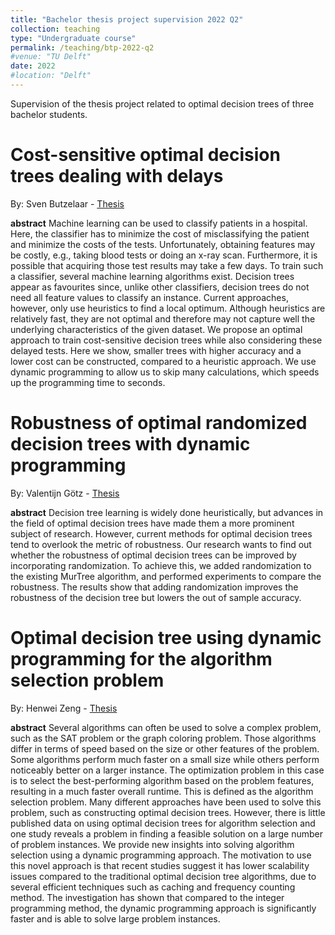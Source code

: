 ```yaml
---
title: "Bachelor thesis project supervision 2022 Q2"
collection: teaching
type: "Undergraduate course"
permalink: /teaching/btp-2022-q2
#venue: "TU Delft"
date: 2022
#location: "Delft"
---
```


Supervision of the thesis project related to optimal decision trees of three bachelor students.

Cost-sensitive optimal decision trees dealing with delays
======
By: Sven Butzelaar - [Thesis](https://repository.tudelft.nl/record/uuid:a390e255-3581-4091-92e1-5fd6e3dc66e7)

**abstract** Machine learning can be used to classify patients in a hospital. Here, the classifier
has to minimize the cost of misclassifying the patient and minimize the costs of the tests.
Unfortunately, obtaining features may be costly, e.g., taking blood tests or doing an
x-ray scan. Furthermore, it is possible that acquiring those test results may take a few
days. To train such a classifier, several machine learning algorithms exist. Decision trees
appear as favourites since, unlike other classifiers, decision trees do not need all feature
values to classify an instance. Current approaches, however, only use heuristics to find
a local optimum. Although heuristics are relatively fast, they are not optimal and
therefore may not capture well the underlying characteristics of the given dataset. We
propose an optimal approach to train cost-sensitive decision trees while also considering
these delayed tests. Here we show, smaller trees with higher accuracy and a lower cost
can be constructed, compared to a heuristic approach. We use dynamic programming to
allow us to skip many calculations, which speeds up the programming time to seconds.



Robustness of optimal randomized decision trees with dynamic programming
======
By: Valentijn Götz - [Thesis](https://repository.tudelft.nl/record/uuid:13b8e243-c192-4e7b-82fe-e7ce90aab671)

**abstract** Decision tree learning is widely done heuristically, but advances in the field of optimal decision trees have made them a more prominent subject of research. However, current methods for optimal decision trees tend to overlook the metric of robustness. Our research wants to find out whether the robustness of optimal decision trees can be improved by incorporating randomization. To achieve this, we added randomization to the existing MurTree algorithm, and performed experiments to compare the robustness. The results show that adding randomization improves the robustness of the decision tree but lowers the out of sample accuracy.

Optimal decision tree using dynamic programming for the algorithm selection problem
======
By: Henwei Zeng - [Thesis](https://repository.tudelft.nl/record/uuid:21c2df62-18f3-416d-8b06-8d81211c255f)

**abstract** Several algorithms can often be used to solve a complex problem, such as the SAT problem or the graph coloring problem. Those algorithms differ in terms of speed based on the size or other features of the problem. Some algorithms perform much faster on a small size while others perform noticeably better on a larger instance. The optimization problem in this case is to select the best-performing algorithm based on the problem features, resulting in a much faster overall runtime. This is defined as the algorithm selection problem. Many different approaches have been used to solve this problem, such as constructing optimal decision trees. However, there is little published data on using optimal decision trees for algorithm selection and one study reveals a problem in finding a feasible solution on a large number of problem instances. We provide new insights into solving algorithm selection using a dynamic programming approach. The motivation to use this novel approach is that recent studies suggest it has lower scalability issues compared to the traditional optimal decision tree algorithms, due to several efficient techniques such as caching and frequency counting method. The investigation has shown that compared to the integer programming method, the dynamic programming approach is significantly faster and is able to solve large problem instances.